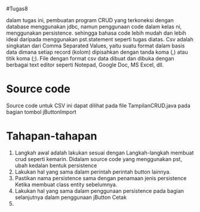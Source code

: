 #Tugas8

dalam tugas ini, pembuatan program CRUD yang terkoneksi dengan database menggunakan jdbc, namun penggunaan code dalam kelas ni, menggunakan persistence. sehingga bahasa code lebih mudah dan lebih ideal daripada menggunakan pst.statement seperti tugas diatas.
Csv adalah singkatan dari Comma Separated Values, yaitu suatu format dalam basis data dimana setiap record (kolom) dipisahkan dengan tanda koma (,) atau titik koma (;). File dengan format csv data dibuat dan dibuka dengan berbagai text editor seperti Notepad, Google Doc, MS Excel, dll.

# Source code
Source code untuk CSV ini dapat dilihat pada file TampilanCRUD.java pada bagian tombol jButtonImport

# Tahapan-tahapan
1. Langkah awal adalah lakukan sesuai dengan Langkah-langkah membuat crud seperti
kemarin. Didalam source code yang menggunakan pst, ubah kedalan bentuk
persistence
2. Lakukan hal yang sama dalam perintah perintah button lainnya.
3. Pastikan nama persistence sama dengan penamaan jenis persistence Ketika
membuat class entity sebelumnya.
4. Lakukan hal yang sama dalam penggunaan persistence pada bagian selanjutnya
dalam penggunaan jButton Cetak
5. 
